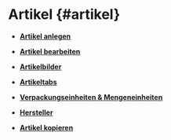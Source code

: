 # Artikel {#artikel}

-   **[Artikel anlegen](8_2_1_Artikel_anlegen.md)**  

-   **[Artikel bearbeiten](8_2_2_Artikel_bearbeiten.md)**  

-   **[Artikelbilder](8_2_3_Artikelbilder.md)**  

-   **[Artikeltabs](8_2_4_Artikeltabs.md)**  

-   **[Verpackungseinheiten & Mengeneinheiten](8_2_5_Verpackungseinheiten_UND_Mengeneinheiten.md)**  

-   **[Hersteller](8_2_6_Hersteller.md)**  

-   **[Artikel kopieren](8_2_7_Artikel_kopieren.md)**  




